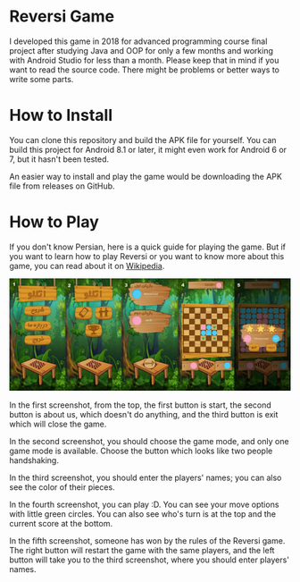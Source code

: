 # Reversi Game
I developed this game in 2018 for advanced programming course final project after studying Java and OOP for only a few months and working with Android Studio for less than a month. Please keep that in mind if you want to read the source code. There might be problems or better ways to write some parts.

# How to Install
You can clone this repository and build the APK file for yourself. You can build this project for Android 8.1 or later, it might even work for Android 6 or 7, but it hasn't been tested.

An easier way to install and play the game would be downloading the APK file from releases on GitHub.

# How to Play
If you don't know Persian, here is a quick guide for playing the game. But if you want to learn how to play Reversi or you want to know more about this game, you can read about it on [Wikipedia](https://en.wikipedia.org/wiki/Reversi).

![Reversi Game Screenshots](https://raw.githubusercontent.com/SMMousaviSP/reversi_game/master/reversi_game_guide.jpg)

In the first screenshot, from the top, the first button is start, the second button is about us, which doesn't do anything, and the third button is exit which will close the game.

In the second screenshot, you should choose the game mode, and only one game mode is available. Choose the button which looks like two people handshaking.

In the third screenshot, you should enter the players' names; you can also see the color of their pieces.

In the fourth screenshot, you can play :D. You can see your move options with little green circles. You can also see who's turn is at the top and the current score at the bottom.

In the fifth screenshot, someone has won by the rules of the Reversi game. The right button will restart the game with the same players, and the left button will take you to the third screenshot, where you should enter players' names.
